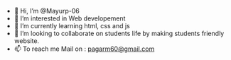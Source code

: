 - 👋 Hi, I’m @Mayurp-06
- 👀 I’m interested in Web developement
- 🌱 I’m currently learning html, css and js
- 💞️ I’m looking to collaborate on students life by making students friendly website.
- 📫 To reach me Mail on : pagarm60@gmail.com

<!---
Mayurp-06/Mayurp-06 is a ✨ special ✨ repository because its `README.md` (this file) appears on your GitHub profile.
You can click the Preview link to take a look at your changes.
--->
